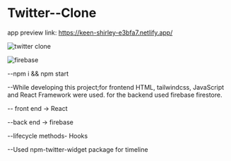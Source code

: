 # Twitter--Clone


app preview link: https://keen-shirley-e3bfa7.netlify.app/


![twitter clone](https://user-images.githubusercontent.com/73952475/125282803-72d5b980-e320-11eb-81f6-0e8822b361e0.jpg)

![firebase](https://user-images.githubusercontent.com/73952475/125282777-6d786f00-e320-11eb-928d-5fca35e9c533.jpg)

--npm i && npm start

--While developing this project;for frontend HTML, tailwindcss, JavaScript and React Framework were used. for the backend used firebase firestore. 

-- front end -> React

--back end -> firebase

--lifecycle methods- Hooks

--Used npm-twitter-widget package for timeline

